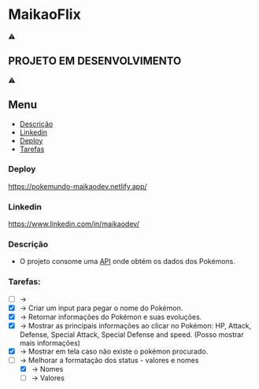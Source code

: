 # MaikaoFlix

⚠

## PROJETO EM DESENVOLVIMENTO

⚠

## Menu

- [Descrição](#Descrição)
- [Linkedin](#Linkedin)
- [Deploy](#Deploy)
- [Tarefas](#Tarefas)

### Deploy

https://pokemundo-maikaodev.netlify.app/

### Linkedin

https://www.linkedin.com/in/maikaodev/

### Descrição

- O projeto consome uma [API](https://pokeapi.co/) onde obtém os dados dos Pokémons.

### Tarefas:

- [ ] ->
- [x] -> Criar um input para pegar o nome do Pokémon.
- [x] -> Retornar informações do Pokémon e suas evoluções.
- [x] -> Mostrar as principais informações ao clicar no Pokémon: HP, Attack, Defense, Special Attack, Special Defense and speed. (Posso mostrar mais informações)
- [x] -> Mostrar em tela caso não existe o pokémon procurado.
- [ ] -> Melhorar a formatação dos status - valores e nomes
  - [x] -> Nomes
  - [ ] -> Valores
